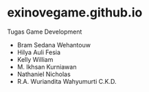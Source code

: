 # exinovegame.github.io
Tugas Game Development
- Bram Sedana Wehantouw
- Hilya Auli Fesia
- Kelly William
- M. Ikhsan Kurniawan
- Nathaniel Nicholas
- R.A. Wuriandita Wahyumurti C.K.D.
